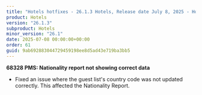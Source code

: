 ```yaml
---
title: "Hotels hotfixes - 26.1.3 Hotels, Release date July 8, 2025 - Hotfixes"
product: Hotels
version: "26.1.3"
subproduct: Hotels
minor_version: "26.1"
date: 2025-07-08 00:00:00+00:00
order: 61
guid: 9ab692883044729459198ee8d5ad43e719ba3bb5
---
```


<strong>68328 PMS: Nationality report not showing correct data</strong>
<ul><li>Fixed an issue where the guest list's country code was not updated correctly. This affected the Nationality Report.</li></ul>
